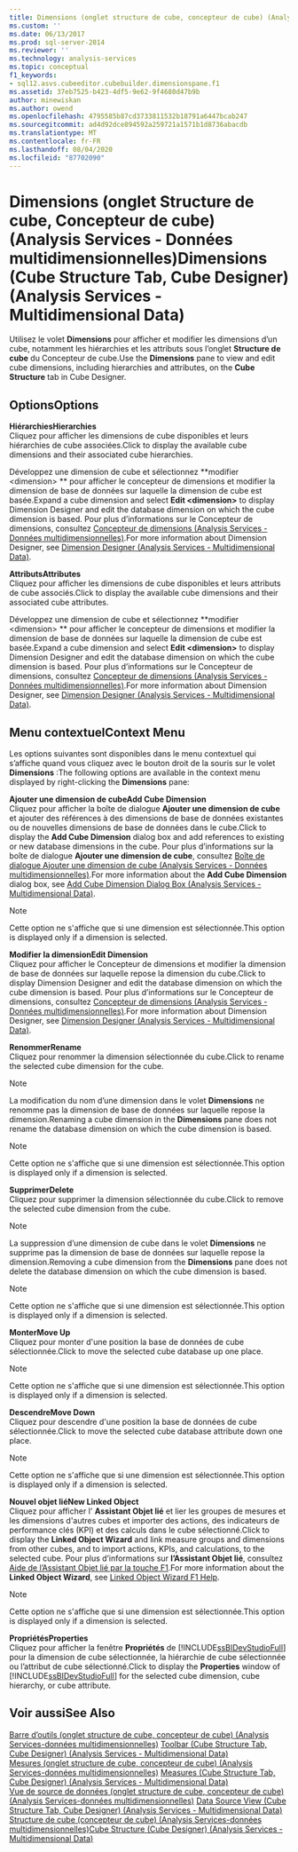 ```yaml
---
title: Dimensions (onglet structure de cube, concepteur de cube) (Analysis Services-données multidimensionnelles) | Microsoft Docs
ms.custom: ''
ms.date: 06/13/2017
ms.prod: sql-server-2014
ms.reviewer: ''
ms.technology: analysis-services
ms.topic: conceptual
f1_keywords:
- sql12.asvs.cubeeditor.cubebuilder.dimensionspane.f1
ms.assetid: 37eb7525-b423-4df5-9e62-9f4680d47b9b
author: minewiskan
ms.author: owend
ms.openlocfilehash: 4795585b87cd3733811532b18791a6447bcab247
ms.sourcegitcommit: ad4d92dce894592a259721a1571b1d8736abacdb
ms.translationtype: MT
ms.contentlocale: fr-FR
ms.lasthandoff: 08/04/2020
ms.locfileid: "87702090"
---
```

# <a name="dimensions-cube-structure-tab-cube-designer-analysis-services---multidimensional-data"></a><span data-ttu-id="26469-102">Dimensions (onglet Structure de cube, Concepteur de cube) (Analysis Services - Données multidimensionnelles)</span><span class="sxs-lookup"><span data-stu-id="26469-102">Dimensions (Cube Structure Tab, Cube Designer) (Analysis Services - Multidimensional Data)</span></span>
  <span data-ttu-id="26469-103">Utilisez le volet **Dimensions** pour afficher et modifier les dimensions d’un cube, notamment les hiérarchies et les attributs sous l’onglet **Structure de cube** du Concepteur de cube.</span><span class="sxs-lookup"><span data-stu-id="26469-103">Use the **Dimensions** pane to view and edit cube dimensions, including hierarchies and attributes, on the **Cube Structure** tab in Cube Designer.</span></span>  
  
## <a name="options"></a><span data-ttu-id="26469-104">Options</span><span class="sxs-lookup"><span data-stu-id="26469-104">Options</span></span>  
 <span data-ttu-id="26469-105">**Hiérarchies**</span><span class="sxs-lookup"><span data-stu-id="26469-105">**Hierarchies**</span></span>  
 <span data-ttu-id="26469-106">Cliquez pour afficher les dimensions de cube disponibles et leurs hiérarchies de cube associées.</span><span class="sxs-lookup"><span data-stu-id="26469-106">Click to display the available cube dimensions and their associated cube hierarchies.</span></span>  
  
 <span data-ttu-id="26469-107">Développez une dimension de cube et sélectionnez \*\*modifier \<dimension> \*\* pour afficher le concepteur de dimensions et modifier la dimension de base de données sur laquelle la dimension de cube est basée.</span><span class="sxs-lookup"><span data-stu-id="26469-107">Expand a cube dimension and select **Edit \<dimension>** to display Dimension Designer and edit the database dimension on which the cube dimension is based.</span></span> <span data-ttu-id="26469-108">Pour plus d’informations sur le Concepteur de dimensions, consultez [Concepteur de dimensions &#40;Analysis Services - Données multidimensionnelles&#41;](dimension-designer-analysis-services-multidimensional-data.md).</span><span class="sxs-lookup"><span data-stu-id="26469-108">For more information about Dimension Designer, see [Dimension Designer &#40;Analysis Services - Multidimensional Data&#41;](dimension-designer-analysis-services-multidimensional-data.md).</span></span>  
  
 <span data-ttu-id="26469-109">**Attributs**</span><span class="sxs-lookup"><span data-stu-id="26469-109">**Attributes**</span></span>  
 <span data-ttu-id="26469-110">Cliquez pour afficher les dimensions de cube disponibles et leurs attributs de cube associés.</span><span class="sxs-lookup"><span data-stu-id="26469-110">Click to display the available cube dimensions and their associated cube attributes.</span></span>  
  
 <span data-ttu-id="26469-111">Développez une dimension de cube et sélectionnez \*\*modifier \<dimension> \*\* pour afficher le concepteur de dimensions et modifier la dimension de base de données sur laquelle la dimension de cube est basée.</span><span class="sxs-lookup"><span data-stu-id="26469-111">Expand a cube dimension and select **Edit \<dimension>** to display Dimension Designer and edit the database dimension on which the cube dimension is based.</span></span> <span data-ttu-id="26469-112">Pour plus d’informations sur le Concepteur de dimensions, consultez [Concepteur de dimensions &#40;Analysis Services - Données multidimensionnelles&#41;](dimension-designer-analysis-services-multidimensional-data.md).</span><span class="sxs-lookup"><span data-stu-id="26469-112">For more information about Dimension Designer, see [Dimension Designer &#40;Analysis Services - Multidimensional Data&#41;](dimension-designer-analysis-services-multidimensional-data.md).</span></span>  
  
## <a name="context-menu"></a><span data-ttu-id="26469-113">Menu contextuel</span><span class="sxs-lookup"><span data-stu-id="26469-113">Context Menu</span></span>  
 <span data-ttu-id="26469-114">Les options suivantes sont disponibles dans le menu contextuel qui s’affiche quand vous cliquez avec le bouton droit de la souris sur le volet **Dimensions** :</span><span class="sxs-lookup"><span data-stu-id="26469-114">The following options are available in the context menu displayed by right-clicking the **Dimensions** pane:</span></span>  
  
 <span data-ttu-id="26469-115">**Ajouter une dimension de cube**</span><span class="sxs-lookup"><span data-stu-id="26469-115">**Add Cube Dimension**</span></span>  
 <span data-ttu-id="26469-116">Cliquez pour afficher la boîte de dialogue **Ajouter une dimension de cube** et ajouter des références à des dimensions de base de données existantes ou de nouvelles dimensions de base de données dans le cube.</span><span class="sxs-lookup"><span data-stu-id="26469-116">Click to display the **Add Cube Dimension** dialog box and add references to existing or new database dimensions in the cube.</span></span> <span data-ttu-id="26469-117">Pour plus d’informations sur la boîte de dialogue **Ajouter une dimension de cube**, consultez [Boîte de dialogue Ajouter une dimension de cube &#40;Analysis Services - Données multidimensionnelles&#41;](add-cube-dimension-dialog-box-analysis-services-multidimensional-data.md).</span><span class="sxs-lookup"><span data-stu-id="26469-117">For more information about the **Add Cube Dimension** dialog box, see [Add Cube Dimension Dialog Box &#40;Analysis Services - Multidimensional Data&#41;](add-cube-dimension-dialog-box-analysis-services-multidimensional-data.md).</span></span>  
  
> [!NOTE]  
>  <span data-ttu-id="26469-118">Cette option ne s'affiche que si une dimension est sélectionnée.</span><span class="sxs-lookup"><span data-stu-id="26469-118">This option is displayed only if a dimension is selected.</span></span>  
  
 <span data-ttu-id="26469-119">**Modifier la dimension**</span><span class="sxs-lookup"><span data-stu-id="26469-119">**Edit Dimension**</span></span>  
 <span data-ttu-id="26469-120">Cliquez pour afficher le Concepteur de dimensions et modifier la dimension de base de données sur laquelle repose la dimension du cube.</span><span class="sxs-lookup"><span data-stu-id="26469-120">Click to display Dimension Designer and edit the database dimension on which the cube dimension is based.</span></span> <span data-ttu-id="26469-121">Pour plus d’informations sur le Concepteur de dimensions, consultez [Concepteur de dimensions &#40;Analysis Services - Données multidimensionnelles&#41;](dimension-designer-analysis-services-multidimensional-data.md).</span><span class="sxs-lookup"><span data-stu-id="26469-121">For more information about Dimension Designer, see [Dimension Designer &#40;Analysis Services - Multidimensional Data&#41;](dimension-designer-analysis-services-multidimensional-data.md).</span></span>  
  
 <span data-ttu-id="26469-122">**Renommer**</span><span class="sxs-lookup"><span data-stu-id="26469-122">**Rename**</span></span>  
 <span data-ttu-id="26469-123">Cliquez pour renommer la dimension sélectionnée du cube.</span><span class="sxs-lookup"><span data-stu-id="26469-123">Click to rename the selected cube dimension for the cube.</span></span>  
  
> [!NOTE]  
>  <span data-ttu-id="26469-124">La modification du nom d’une dimension dans le volet **Dimensions** ne renomme pas la dimension de base de données sur laquelle repose la dimension.</span><span class="sxs-lookup"><span data-stu-id="26469-124">Renaming a cube dimension in the **Dimensions** pane does not rename the database dimension on which the cube dimension is based.</span></span>  
  
> [!NOTE]  
>  <span data-ttu-id="26469-125">Cette option ne s'affiche que si une dimension est sélectionnée.</span><span class="sxs-lookup"><span data-stu-id="26469-125">This option is displayed only if a dimension is selected.</span></span>  
  
 <span data-ttu-id="26469-126">**Supprimer**</span><span class="sxs-lookup"><span data-stu-id="26469-126">**Delete**</span></span>  
 <span data-ttu-id="26469-127">Cliquez pour supprimer la dimension sélectionnée du cube.</span><span class="sxs-lookup"><span data-stu-id="26469-127">Click to remove the selected cube dimension from the cube.</span></span>  
  
> [!NOTE]  
>  <span data-ttu-id="26469-128">La suppression d’une dimension de cube dans le volet **Dimensions** ne supprime pas la dimension de base de données sur laquelle repose la dimension.</span><span class="sxs-lookup"><span data-stu-id="26469-128">Removing a cube dimension from the **Dimensions** pane does not delete the database dimension on which the cube dimension is based.</span></span>  
  
> [!NOTE]  
>  <span data-ttu-id="26469-129">Cette option ne s'affiche que si une dimension est sélectionnée.</span><span class="sxs-lookup"><span data-stu-id="26469-129">This option is displayed only if a dimension is selected.</span></span>  
  
 <span data-ttu-id="26469-130">**Monter**</span><span class="sxs-lookup"><span data-stu-id="26469-130">**Move Up**</span></span>  
 <span data-ttu-id="26469-131">Cliquez pour monter d'une position la base de données de cube sélectionnée.</span><span class="sxs-lookup"><span data-stu-id="26469-131">Click to move the selected cube database up one place.</span></span>  
  
> [!NOTE]  
>  <span data-ttu-id="26469-132">Cette option ne s'affiche que si une dimension est sélectionnée.</span><span class="sxs-lookup"><span data-stu-id="26469-132">This option is displayed only if a dimension is selected.</span></span>  
  
 <span data-ttu-id="26469-133">**Descendre**</span><span class="sxs-lookup"><span data-stu-id="26469-133">**Move Down**</span></span>  
 <span data-ttu-id="26469-134">Cliquez pour descendre d'une position la base de données de cube sélectionnée.</span><span class="sxs-lookup"><span data-stu-id="26469-134">Click to move the selected cube database attribute down one place.</span></span>  
  
> [!NOTE]  
>  <span data-ttu-id="26469-135">Cette option ne s'affiche que si une dimension est sélectionnée.</span><span class="sxs-lookup"><span data-stu-id="26469-135">This option is displayed only if a dimension is selected.</span></span>  
  
 <span data-ttu-id="26469-136">**Nouvel objet lié**</span><span class="sxs-lookup"><span data-stu-id="26469-136">**New Linked Object**</span></span>  
 <span data-ttu-id="26469-137">Cliquez pour afficher l' **Assistant Objet lié** et lier les groupes de mesures et les dimensions d'autres cubes et importer des actions, des indicateurs de performance clés (KPI) et des calculs dans le cube sélectionné.</span><span class="sxs-lookup"><span data-stu-id="26469-137">Click to display the **Linked Object Wizard** and link measure groups and dimensions from other cubes, and to import actions, KPIs, and calculations, to the selected cube.</span></span> <span data-ttu-id="26469-138">Pour plus d’informations sur **l’Assistant Objet lié**, consultez [Aide de l’Assistant Objet lié par la touche F1](linked-object-wizard-f1-help.md).</span><span class="sxs-lookup"><span data-stu-id="26469-138">For more information about the **Linked Object Wizard**, see [Linked Object Wizard F1 Help](linked-object-wizard-f1-help.md).</span></span>  
  
> [!NOTE]  
>  <span data-ttu-id="26469-139">Cette option ne s'affiche que si une dimension est sélectionnée.</span><span class="sxs-lookup"><span data-stu-id="26469-139">This option is displayed only if a dimension is selected.</span></span>  
  
 <span data-ttu-id="26469-140">**Propriétés**</span><span class="sxs-lookup"><span data-stu-id="26469-140">**Properties**</span></span>  
 <span data-ttu-id="26469-141">Cliquez pour afficher la fenêtre **Propriétés** de [!INCLUDE[ssBIDevStudioFull](../includes/ssbidevstudiofull-md.md)] pour la dimension de cube sélectionnée, la hiérarchie de cube sélectionnée ou l’attribut de cube sélectionné.</span><span class="sxs-lookup"><span data-stu-id="26469-141">Click to display the **Properties** window of [!INCLUDE[ssBIDevStudioFull](../includes/ssbidevstudiofull-md.md)] for the selected cube dimension, cube hierarchy, or cube attribute.</span></span>  
  
## <a name="see-also"></a><span data-ttu-id="26469-142">Voir aussi</span><span class="sxs-lookup"><span data-stu-id="26469-142">See Also</span></span>  
 <span data-ttu-id="26469-143">[Barre d’outils &#40;onglet structure de cube, concepteur de cube&#41; &#40;Analysis Services-données multidimensionnelles&#41;](toolbar-cube-structure-cube-designer-analysis-services-multidimensional-data.md) </span><span class="sxs-lookup"><span data-stu-id="26469-143">[Toolbar &#40;Cube Structure Tab, Cube Designer&#41; &#40;Analysis Services - Multidimensional Data&#41;](toolbar-cube-structure-cube-designer-analysis-services-multidimensional-data.md) </span></span>  
 <span data-ttu-id="26469-144">[Mesures &#40;onglet structure de cube, concepteur de cube&#41; &#40;Analysis Services-données multidimensionnelles&#41;](measures-cube-structure-cube-designer-analysis-services-multidimensional-data.md) </span><span class="sxs-lookup"><span data-stu-id="26469-144">[Measures &#40;Cube Structure Tab, Cube Designer&#41; &#40;Analysis Services - Multidimensional Data&#41;](measures-cube-structure-cube-designer-analysis-services-multidimensional-data.md) </span></span>  
 <span data-ttu-id="26469-145">[Vue de source de données &#40;onglet structure de cube, concepteur de cube&#41; &#40;Analysis Services-données multidimensionnelles&#41;](data-source-view-cube-designer-analysis-services-multidimensional-data.md) </span><span class="sxs-lookup"><span data-stu-id="26469-145">[Data Source View &#40;Cube Structure Tab, Cube Designer&#41; &#40;Analysis Services - Multidimensional Data&#41;](data-source-view-cube-designer-analysis-services-multidimensional-data.md) </span></span>  
 [<span data-ttu-id="26469-146">Structure de cube &#40;concepteur de cube&#41; &#40;Analysis Services-données multidimensionnelles&#41;</span><span class="sxs-lookup"><span data-stu-id="26469-146">Cube Structure &#40;Cube Designer&#41; &#40;Analysis Services - Multidimensional Data&#41;</span></span>](cube-structure-cube-designer-analysis-services-multidimensional-data.md)  
  
  
